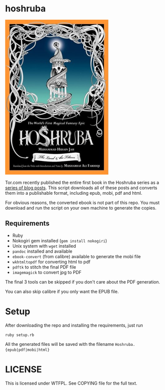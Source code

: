 # hoshruba


![](cover.jpg)


Tor.com recently published the entire first book in the Hoshruba series as a [series
of blog posts](http://www.tor.com/features/series/hoshruba-series/). This script
downloads all of these posts and converts them into a publishable format, including
epub, mobi, pdf and html.

For obvious reasons, the converted ebook is not part of this repo. You must download
and run the script on your own machine to generate the copies.

## Requirements

- Ruby
- Nokogiri gem installed (`gem install nokogiri`)
- Unix system with `wget` installed
- `pandoc` installed and available
- `ebook-convert` (from calibre) available to generate the mobi file
- `wkhtmltopdf` for converting html to pdf
- `pdftk` to stitch the final PDF file
- `imagemagick` to convert jpg to PDF

The final 3 tools can be skipped if you don't care about the PDF generation.

You can also skip calibre if you only want the EPUB file.

# Setup

After downloading the repo and installing the requirements, just run

    ruby setup.rb

All the generated files will be saved with the filename `Hoshruba.{epub|pdf|mobi|html}`

# LICENSE

This is licensed under WTFPL. See COPYING file for the full text.
